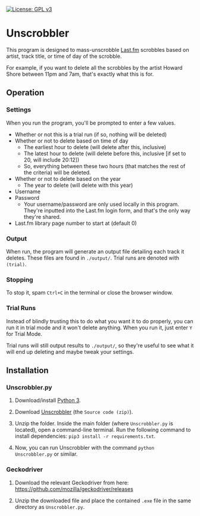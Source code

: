 [![License: GPL v3](https://img.shields.io/badge/License-GPLv3-blue.svg)](https://www.gnu.org/licenses/gpl-3.0)

# Unscrobbler

This program is designed to mass-unscrobble [Last.fm](https://www.last.fm/) scrobbles based on artist, track title, or time of day of the scrobble.

For example, if you want to delete all the scrobbles by the artist Howard Shore between 11pm and 7am, that's exactly what this is for. 

## Operation

### Settings

When you run the program, you'll be prompted to enter a few values.

- Whether or not this is a trial run (if so, nothing will be deleted)
- Whether or not to delete based on time of day
    - The earliest hour to delete (will delete after this, inclusive)
    - The latest hour to delete (will delete before this, inclusive [if set to 20, will include 20:12])
    - So, everything between these two hours (that matches the rest of the criteria) will be deleted.
- Whether or not to delete based on the year
    - The year to delete (will delete with this year)
- Username
- Password
    - Your username/password are only used locally in this program. They're inputted into the Last.fm login form, and that's the only way they're shared.
- Last.fm library page number to start at (default 0)

### Output

When run, the program will generate an output file detailing each track it deletes. These files are found in `./output/`. Trial runs are denoted with `(trial)`.

### Stopping

To stop it, spam `Ctrl+C` in the terminal or close the browser window.

### Trial Runs

Instead of blindly trusting this to do what you want it to do properly, you can run it in trial mode and it won't delete anything. When you run it, just enter `Y` for Trial Mode.

Trial runs will still output results to `./output/`, so they're useful to see what it will end up deleting and maybe tweak your settings.

## Installation

### Unscrobbler.py

1. Download/install [Python 3](https://www.python.org/downloads/).

2. Download [Unscrobbler](https://github.com/TheKingElessar/Unscrobbler/releases/latest) (the `Source code (zip)`).

3. Unzip the folder. Inside the main folder (where `Unscrobbler.py` is located), open a command-line terminal. Run the following command to install dependencies: `pip3 install -r requirements.txt`.

4. Now, you can run Unscrobbler with the command `python Unscrobbler.py` or similar.

### Geckodriver

1. Download the relevant Geckodriver from here: https://github.com/mozilla/geckodriver/releases

2. Unzip the downloaded file and place the contained `.exe` file in the same directory as `Unscrobbler.py`.